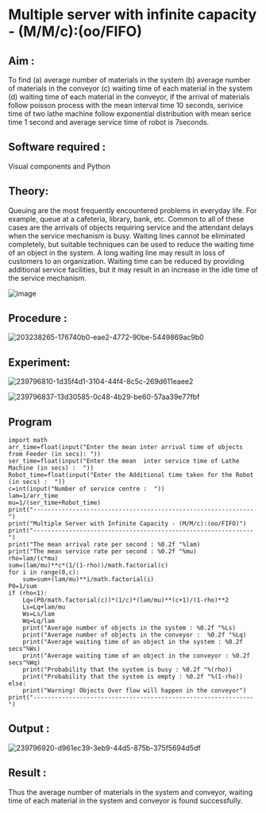 # Multiple server with infinite capacity - (M/M/c):(oo/FIFO)
## Aim :
To find (a) average number of materials in the system (b) average number of materials in the conveyor (c) waiting time of each material in the system (d) waiting time of each material in the conveyor, if the arrival  of materials follow poisson process with the mean interval time 10 seconds, serivice time of two lathe machine follow exponential distribution with mean serice time 1 second and average service time of robot is 7seconds.

## Software required :
Visual components and Python

## Theory:
Queuing are the most frequently encountered problems in everyday life. For example, queue at a cafeteria, library, bank, etc. Common to all of these cases are the arrivals of objects requiring service and the attendant delays when the service mechanism is busy. Waiting lines cannot be eliminated completely, but suitable techniques can be used to reduce the waiting time of an object in the system. A long waiting line may result in loss of customers to an organization. Waiting time can be reduced by providing additional service facilities, but it may result in an increase in the idle time of the service mechanism.

![image](https://user-images.githubusercontent.com/103921593/203238035-1c8109bc-cbf2-4c77-baea-c5b682a752ef.png)

## Procedure :


![203238265-176740b0-eae2-4772-90be-5449869ac9b0](https://github.com/easwari21/Muttiple-capacity-with-infinite-capacity/assets/131534979/37c20bc2-5eaf-4443-8d9e-145ccabff51a)




## Experiment:

![239796810-1d35f4d1-3104-44f4-8c5c-269d611eaee2](https://github.com/easwari21/Muttiple-capacity-with-infinite-capacity/assets/131534979/a8ccabca-276f-411a-898c-73f51eb929ab)


![239796837-13d30585-0c48-4b29-be60-57aa39e77fbf](https://github.com/easwari21/Muttiple-capacity-with-infinite-capacity/assets/131534979/0e620707-ae22-48f0-a198-565a5bb27e1c)

## Program
``````
import math
arr_time=float(input("Enter the mean inter arrival time of objects from Feeder (in secs): "))
ser_time=float(input("Enter the mean  inter service time of Lathe Machine (in secs) :  "))
Robot_time=float(input("Enter the Additional time taken for the Robot (in secs) :  "))
c=int(input("Number of service centre :  "))
lam=1/arr_time
mu=1/(ser_time+Robot_time)
print("--------------------------------------------------------------")
print("Multiple Server with Infinite Capacity - (M/M/c):(oo/FIFO)")
print("--------------------------------------------------------------")
print("The mean arrival rate per second : %0.2f "%lam)
print("The mean service rate per second : %0.2f "%mu)
rho=lam/(c*mu)
sum=(lam/mu)**c*(1/(1-rho))/math.factorial(c)
for i in range(0,c):
    sum=sum+(lam/mu)**i/math.factorial(i)
P0=1/sum
if (rho<1):
    Lq=(P0/math.factorial(c))*(1/c)*(lam/mu)**(c+1)/(1-rho)**2
    Ls=Lq+lam/mu
    Ws=Ls/lam
    Wq=Lq/lam
    print("Average number of objects in the system : %0.2f "%Ls)
    print("Average number of objects in the conveyor :  %0.2f "%Lq)
    print("Average waiting time of an object in the system : %0.2f secs"%Ws)
    print("Average waiting time of an object in the conveyor : %0.2f secs"%Wq)
    print("Probability that the system is busy : %0.2f "%(rho))
    print("Probability that the system is empty : %0.2f "%(1-rho))
else:
    print("Warning! Objects Over flow will happen in the conveyor")
print("--------------------------------------------------------------")
``````


## Output :
![239796920-d961ec39-3eb9-44d5-875b-375f5694d5df](https://github.com/easwari21/Muttiple-capacity-with-infinite-capacity/assets/131534979/461579c5-e5f9-45ba-94c5-346889d378d7)


## Result :
Thus the average number of materials in the system and conveyor, waiting time of each material in the system and conveyor is found successfully.

